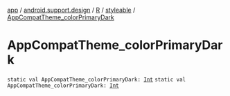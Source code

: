 [app](../../../index.md) / [android.support.design](../../index.md) / [R](../index.md) / [styleable](index.md) / [AppCompatTheme_colorPrimaryDark](./-app-compat-theme_color-primary-dark.md)

# AppCompatTheme_colorPrimaryDark

`static val AppCompatTheme_colorPrimaryDark: `[`Int`](https://kotlinlang.org/api/latest/jvm/stdlib/kotlin/-int/index.html)
`static val AppCompatTheme_colorPrimaryDark: `[`Int`](https://kotlinlang.org/api/latest/jvm/stdlib/kotlin/-int/index.html)